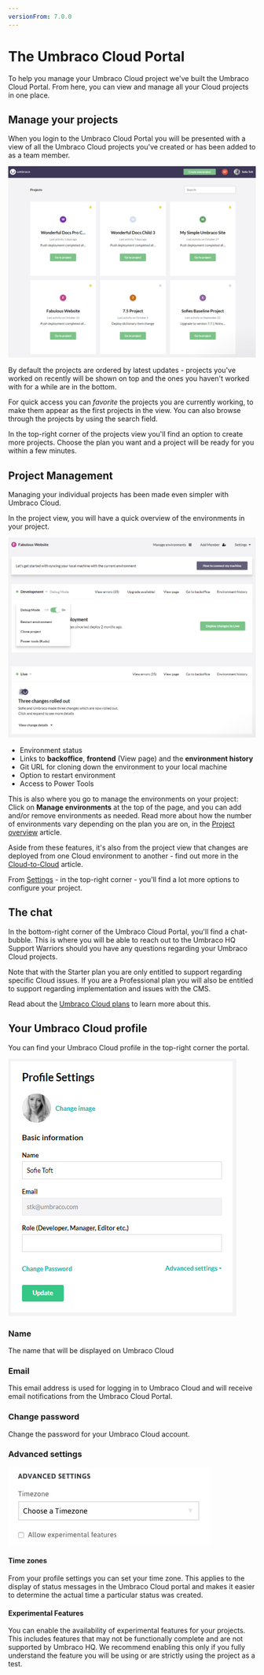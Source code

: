 ```yaml
---
versionFrom: 7.0.0
---
```


# The Umbraco Cloud Portal

To help you manage your Umbraco Cloud project we've built the Umbraco Cloud Portal. From here, you can view and manage all your Cloud projects in one place.

## Manage your projects

When you login to the Umbraco Cloud Portal you will be presented with a view of all the Umbraco Cloud projects you've created or has been added to as a team member.

![View all projects](images/view-projects.png)

By default the projects are ordered by latest updates - projects you've worked on recently will be shown on top and the ones you haven't worked with for a while are in the bottom.

For quick access you can *favorite* the projects you are currently working, to make them appear as the first projects in the view. You can also browse through the projects by using the search field.

In the top-right corner of the projects view you'll find an option to create more projects. Choose the plan you want and a project will be ready for you within a few minutes.

## Project Management

Managing your individual projects has been made even simpler with Umbraco Cloud.

In the project view, you will have a quick overview of the environments in your project.

![Project overview](images/project-overview.png)

* Environment status
* Links to **backoffice**, **frontend** (View page) and the **environment history**
* Git URL for cloning down the environment to your local machine
* Option to restart environment
* Access to Power Tools

This is also where you go to manage the environments on your project: Click on **Manage environments** at the top of the page, and you can add and/or remove environments as needed. Read more about how the number of environments vary depending on the plan you are on, in the [Project overview](../Project-Overview) article.

Aside from these features, it's also from the project view that changes are deployed from one Cloud environment to another - find out more in the [Cloud-to-Cloud](../../Deployment/cloud-to-cloud) article.

From [Settings](../../Set-up/project-settings) - in the top-right corner - you'll find a lot more options to configure your project.

## The chat

In the bottom-right corner of the Umbraco Cloud Portal, you'll find a chat-bubble. This is where you will be able to reach out to the Umbraco HQ Support Warriors should you have any questions regarding your Umbraco Cloud projects.

Note that with the Starter plan you are only entitled to support regarding specific Cloud issues. If you are a Professional plan you will also be entitled to support regarding implementation and issues with the CMS.

Read about the [Umbraco Cloud plans](https://umbraco.com/pricing/) to learn more about this.

## Your Umbraco Cloud profile

You can find your Umbraco Cloud profile in the top-right corner the portal.

![settings](images/profile.png)

### Name

The name that will be displayed on Umbraco Cloud

### Email

This email address is used for logging in to Umbraco Cloud and will receive email notifications from the Umbraco Cloud Portal.

### Change password

Change the password for your Umbraco Cloud account.

### Advanced settings

![Advanced settings](images/advanced.jpg)

#### Time zones

From your profile settings you can set your time zone. This applies to the display of status messages in the Umbraco Cloud portal and makes it easier to determine the actual time a particular status was created.

#### Experimental Features

You can enable the availability of experimental features for your projects. This includes features that may not be functionally complete and are not supported by Umbraco HQ. We recommend enabling this only if you fully understand the feature you will be using or are strictly using the project as a test.
